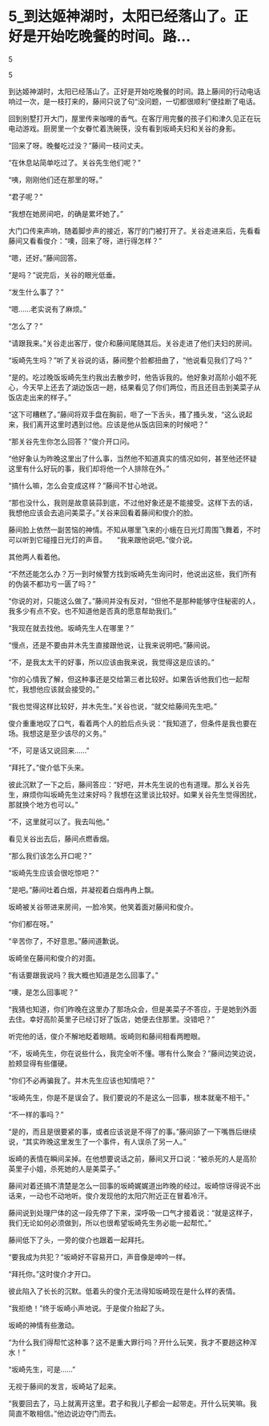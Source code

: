 # 5_到达姬神湖时，太阳已经落山了。正好是开始吃晚餐的时间。路...

5

5

到达姬神湖时，太阳已经落山了。正好是开始吃晚餐的时间。路上藤间的行动电话响过一次，是一枝打来的，藤间只说了句“没问题，一切都很顺利”便挂断了电话。

回到别墅打开大门，屋里传来咖哩的香气。在客厅用完餐的孩子们和津久见正在玩电动游戏。厨房里一个女眷忙着洗碗筷，没有看到坂崎夫妇和关谷的身影。

“回来了呀。晚餐吃过没？”藤间一枝问丈夫。

“在休息站简单吃过了。关谷先生他们呢？”

“咦，刚刚他们还在那里的呀。”

“君子呢？”

“我想在她房间吧，的确是累坏她了。”

大门口传来声响，随着脚步声的接近，客厅的门被打开了。关谷走进来后，先看看藤间又看看俊介：“噢，回来了呀，进行得怎样？”

“嗯，还好。”藤间回答。

“是吗？”说完后，关谷的眼光低垂。

“发生什么事了？”

“嗯……老实说有了麻烦。”

“怎么了？”

“请跟我来。”关谷走出客厅，俊介和藤间尾随其后。关谷走进了他们夫妇的房间。

“坂崎先生吗？”听了关谷说的话，藤间整个脸都扭曲了，“他说看见我们了吗？”

“是的。吃过晚饭坂崎先生约我出去散步时，他告诉我的。他好象对高阶小姐不死心，今天早上还去了湖边饭店一趟，结果看见了你们两位，而且还目击到美菜子从饭店走出来的样子。”

“这下可糟糕了。”藤间将双手盘在胸前，咂了一下舌头，搔了搔头发，“这么说起来，我们离开这里时遇到过他。应该是他从饭店回来的时候吧？”

“那关谷先生你怎么回答？”俊介开口问。

“他好象认为昨晚这里出了什么事，当然他不知道真实的情况如何，甚至他还怀疑这里有什么好玩的事，我们却将他一个人排除在外。”

“搞什么嘛，怎么会变成这样？”藤间不甘心地说。

“那也没什么，我则是故意装蒜到底，不过他好象还是不能接受。这样下去的话，我想他应该会去追问美菜子。”关谷来回看着藤间和俊介的脸。

藤间脸上依然一副苦恼的神情。不知从哪里飞来的小蛾在日光灯周围飞舞着，不时可以听到它碰撞日光灯的声音。　　“我来跟他说吧。”俊介说。

其他两人看着他。

“不然还能怎么办？万一到时候警方找到坂崎先生询问时，他说出这些，我们所有的伪装不都功亏一匮了吗？”

“你说的对，只能这么做了。”藤间并没有反对，“但他不是那种能够守住秘密的人，我多少有点不安。也不知道他是否真的愿意帮助我们。”

“我现在就去找他。坂崎先生人在哪里？”

“慢点，还是不要由并木先生直接跟他说，让我来说明吧。”藤间说。

“不，是我太太干的好事，所以应该由我来说，我觉得这是应该的。”

“你的心情我了解，但这种事还是交给第三者比较好。如果告诉他我们也一起帮忙，我想他应该就会接受的。”

“我也觉得这样比较好，并木先生。”关谷也说，“就交给藤间先生吧。”

俊介重重地叹了口气，看着两个人的脸后点头说：“我知道了，但条件是我也要在场。我想这是至少该尽的义务。”

“不，可是话又说回来……”

“拜托了。”俊介低下头来。

彼此沉默了一下之后，藤间答应：“好吧，并木先生说的也有道理。那么关谷先生，麻烦你叫坂崎先生过来好吗？我想在这里谈比较好。如果关谷先生觉得困扰，那就换个地方也可以。”

“不，这里就可以了。我去叫他。”

看见关谷出去后，藤间点燃香烟。

“那么我们该怎么开口呢？”

“坂崎先生应该会很吃惊吧？”

“是吧。”藤间吐着白烟，并凝视着白烟冉冉上飘。

坂崎被关谷带进来房间，一脸冷笑。他笑着面对藤间和俊介。

“你们都在呀。”

“辛苦你了，不好意思。”藤间道歉说。

坂崎坐在藤间和俊介的对面。

“有话要跟我说吗？我大概也知道是怎么回事了。”

“噢，是怎么回事呢？”

“我猜也知道，你们昨晚在这里办了那场众会，但是美菜子不答应，于是她到外面去住。幸好高阶英里子已经订好了饭店，她便去住那里。没错吧？”

听完他的话，俊介不解地眨着眼睛。坂崎则和藤间相看两瞪眼。

“不，坂崎先生，你在说些什么，我完全听不懂。哪有什么聚会？”藤间边笑边说，脸颊显得有些僵硬。

“你们不必再骗我了。并木先生应该也知情吧？”

“坂崎先生，你是不是误会了。我们要说的不是这么一回事，根本就毫不相干。”

“不一样的事吗？”

“是的，而且是很要紧的事，或者应该说是不得了的事。”藤间舔了一下嘴唇后继续说，“其实昨晚这里发生了一个事件，有人误杀了另一人。”

坂崎的表情在瞬间呆掉。在他想要说话之前，藤间又开口说：“被杀死的人是高阶英里子小姐，杀死她的人是美菜子。”

藤间对着还搞不清楚是怎么一回事的坂崎娓娓道出昨晚的经过。坂崎惊讶得说不出话来，一动也不动地听。俊介发现他的太阳穴附近正在冒着冷汗。

藤间说到处理尸体的这一段先停了下来，深呼吸一口气才接着说：“就是这样子，我们无论如何必须做到，所以也很希望坂崎先生务必能一起帮忙。”

藤间低下了头，一旁的俊介也跟着一起拜托。

“要我成为共犯？”坂崎好不容易开口，声音像是呻吟一样。

“拜托你。”这时俊介才开口。

彼此陷入了长长的沉默。低着头的俊介无法得知坂崎现在是什么样的表情。

“我拒绝！”终于坂崎小声地说。于是俊介抬起了头。

坂崎的神情有些激动。

“为什么我们得帮忙这种事？这不是重大罪行吗？开什么玩笑，我才不要趟这种浑水！”

“坂崎先生，可是……”

无视于藤间的发言，坂崎站了起来。

“我要回去了，马上就离开这里。君子和我儿子都会一起带走。开什么玩笑嘛。我简直不敢相信。”他边说边夺门而去。